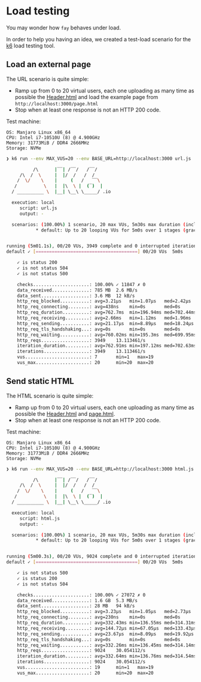 # Load testing

You may wonder how `fay` behaves under load.

In order to help you having an idea, we created a test-load scenario for the
[k6](https://docs.k6.io/docs) load testing tool.

## Load an external page

The URL scenario is quite simple:

* Ramp up from 0 to 20 virtual users, each one uploading as many time as possible the [Header.html](../example/header.html) and load the example page from `http://localhost:3000/page.html`
* Stop when at least one response is not an HTTP 200 code.

Test machine:

```
OS: Manjaro Linux x86_64
CPU: Intel i7-10510U (8) @ 4.900GHz
Memory: 31773MiB / DDR4 2666MHz
Storage: NVMe
```

```bash
❯ k6 run --env MAX_VUS=20 --env BASE_URL=http://localhost:3000 url.js

          /\      |‾‾| /‾‾/   /‾‾/   
     /\  /  \     |  |/  /   /  /    
    /  \/    \    |     (   /   ‾‾\  
   /          \   |  |\  \ |  (‾)  | 
  / __________ \  |__| \__\ \_____/ .io

  execution: local
     script: url.js
     output: -

  scenarios: (100.00%) 1 scenario, 20 max VUs, 5m30s max duration (incl. graceful stop):
           * default: Up to 20 looping VUs for 5m0s over 1 stages (gracefulRampDown: 30s, gracefulStop: 30s)


running (5m01.1s), 00/20 VUs, 3949 complete and 0 interrupted iterations
default ✓ [======================================] 00/20 VUs  5m0s

    ✓ is status 200
    ✓ is not status 504
    ✓ is not status 500

    checks.....................: 100.00% ✓ 11847 ✗ 0   
    data_received..............: 785 MB  2.6 MB/s
    data_sent..................: 3.6 MB  12 kB/s
    http_req_blocked...........: avg=3.21µs   min=1.07µs   med=2.42µs   max=252.57µs p(90)=3.38µs  p(95)=3.77µs 
    http_req_connecting........: avg=438ns    min=0s       med=0s       max=116.65µs p(90)=0s      p(95)=0s     
    http_req_duration..........: avg=762.7ms  min=196.94ms med=702.44ms max=2.05s    p(90)=1.27s   p(95)=1.41s  
    http_req_receiving.........: avg=2.66ms   min=1.12ms   med=1.96ms   max=16.23ms  p(90)=4.73ms  p(95)=5.79ms 
    http_req_sending...........: avg=21.17µs  min=8.89µs   med=18.24µs  max=7.53ms   p(90)=23.83µs p(95)=25.93µs
    http_req_tls_handshaking...: avg=0s       min=0s       med=0s       max=0s       p(90)=0s      p(95)=0s     
    http_req_waiting...........: avg=760.02ms min=195.3ms  med=699.95ms max=2.05s    p(90)=1.26s   p(95)=1.4s   
    http_reqs..................: 3949    13.113461/s
    iteration_duration.........: avg=762.91ms min=197.12ms med=702.63ms max=2.05s    p(90)=1.27s   p(95)=1.41s  
    iterations.................: 3949    13.113461/s
    vus........................: 7       min=1   max=19
    vus_max....................: 20      min=20  max=20
```

## Send static HTML

The HTML scenario is quite simple:

* Ramp up from 0 to 20 virtual users, each one uploading as many time as possible the [Header.html](../example/header.html) and [page.html](../example/page.html).
* Stop when at least one response is not an HTTP 200 code.

Test machine:

```
OS: Manjaro Linux x86_64
CPU: Intel i7-10510U (8) @ 4.900GHz
Memory: 31773MiB / DDR4 2666MHz
Storage: NVMe
```

```bash
❯ k6 run --env MAX_VUS=20 --env BASE_URL=http://localhost:3000 html.js

          /\      |‾‾| /‾‾/   /‾‾/   
     /\  /  \     |  |/  /   /  /    
    /  \/    \    |     (   /   ‾‾\  
   /          \   |  |\  \ |  (‾)  | 
  / __________ \  |__| \__\ \_____/ .io

  execution: local
     script: html.js
     output: -

  scenarios: (100.00%) 1 scenario, 20 max VUs, 5m30s max duration (incl. graceful stop):
           * default: Up to 20 looping VUs for 5m0s over 1 stages (gracefulRampDown: 30s, gracefulStop: 30s)


running (5m00.3s), 00/20 VUs, 9024 complete and 0 interrupted iterations
default ✓ [======================================] 00/20 VUs  5m0s

    ✓ is not status 500
    ✓ is status 200
    ✓ is not status 504

    checks.....................: 100.00% ✓ 27072 ✗ 0   
    data_received..............: 1.6 GB  5.3 MB/s
    data_sent..................: 28 MB   94 kB/s
    http_req_blocked...........: avg=3.23µs   min=1.05µs   med=2.73µs   max=308.94µs p(90)=3.87µs   p(95)=4.42µs  
    http_req_connecting........: avg=230ns    min=0s       med=0s       max=164.97µs p(90)=0s       p(95)=0s      
    http_req_duration..........: avg=332.43ms min=136.55ms med=314.31ms max=1.22s    p(90)=487.62ms p(95)=575.57ms
    http_req_receiving.........: avg=144.72µs min=67.05µs  med=133.43µs max=6.3ms    p(90)=178.31µs p(95)=205.22µs
    http_req_sending...........: avg=23.67µs  min=8.09µs   med=19.92µs  max=6.81ms   p(90)=25.54µs  p(95)=27.78µs 
    http_req_tls_handshaking...: avg=0s       min=0s       med=0s       max=0s       p(90)=0s       p(95)=0s      
    http_req_waiting...........: avg=332.26ms min=136.45ms med=314.14ms max=1.22s    p(90)=487.46ms p(95)=575.45ms
    http_reqs..................: 9024    30.054112/s
    iteration_duration.........: avg=332.64ms min=136.76ms med=314.54ms max=1.22s    p(90)=487.85ms p(95)=575.77ms
    iterations.................: 9024    30.054112/s
    vus........................: 19      min=1   max=19
    vus_max....................: 20      min=20  max=20
```